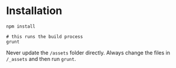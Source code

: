 # Installation

```
npm install

# this runs the build process
grunt
```

Never update the `/assets` folder directly. Always change the files in `/_assets` and then run `grunt`.

